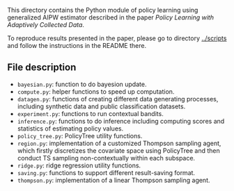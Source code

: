 This directory contains the Python module of policy learning using generalized AIPW estimator described in the paper _Policy Learning with Adaptively Collected Data_.

To reproduce results presented in the paper, please go to directory [../scripts](https://github.com/gsbDBI/PolicyLearning/tree/main/scripts) and follow the instructions in the README there. 

## File description
- `bayesian.py`: function to do bayesion update.
- `compute.py`: helper functions to speed up computation. 
- `datagen.py`: functions of creating different data generating processes, including synthetic data and public classification datasets.
- `experiment.py`: functions to run contextual bandits.
- `inference.py`: functions to do inference including computing scores and statistics of estimating policy values.
- `policy_tree.py`: PolicyTree utility functions.
- `region.py`: implementation of a customized Thompson sampling agent, which firstly discretizes the covariate space using PolicyTree and then conduct TS sampling non-contextually within each subspace.
- `ridge.py`: ridge regression utility functions.
- `saving.py`: functions to support different result-saving format. 
- `thompson.py`: implementation of a linear Thompson sampling agent.
